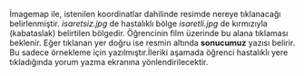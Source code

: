 İmagemap ile, istenilen koordinatlar dahilinde resimde nereye tıklanacağı belirlenmiştir. *isaretsiz.jpg* de hastalıklı bölge *isaretli.jpg* de
kırmızıyla (kabataslak) belirtilen bölgedir. Öğrencinin film üzerinde bu alana tıklaması beklenir. Eğer
tıklanan yer doğru ise resmin altında **sonucumuz** yazısı belirir. Bu sadece
örnekleme için yazılmıştır.İleriki aşamada öğrenci hastalıklı yere
tıkladığında yorum yazma ekranına yönlendirilecektir.
